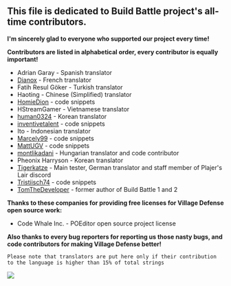 ## This file is dedicated to **Build Battle** project's all-time contributors.

**I'm sincerely glad to everyone who supported our project every time!**

**Contributors are listed in alphabetical order, every contributor is equally important!**
* Adrian Garay - Spanish translator
* [Dianox](https://www.spigotmc.org/members/dianox.74931/) - French translator
* Fatih Resul Göker - Turkish translator
* Haoting - Chinese (Simplified) translator
* [HomieDion](https://www.spigotmc.org/members/homiedion.118743/) - code snippets
* HStreamGamer - Vietnamese translator
* [human0324](https://www.spigotmc.org/members/human0324.532201/) - Korean translator
* [inventivetalent](https://www.spigotmc.org/members/inventivetalent.6643/) - code snippets
* Ito - Indonesian translator
* [Marcely99](https://www.spigotmc.org/members/marcely99.62672/) - code snippets
* [MattUGV](https://www.spigotmc.org/members/mattugv.139086/) - code snippets
* [montlikadani](https://www.spigotmc.org/members/toldi.251100/) - Hungarian translator and code contributor
* Pheonix Harryson - Korean translator
* [Tigerkatze](https://www.spigotmc.org/members/tigerkatze.414545/) - Main tester, German translator and staff member of Plajer's Lair discord
* [Tristiisch74](https://www.spigotmc.org/members/tristiisch74.149406/) - code snippets
* [TomTheDeveloper](https://www.spigotmc.org/members/tomthedeveloper.4729/) - former author of Build Battle 1 and 2

**Thanks to these companies for providing free licenses for Village Defense open source work:**
* Code Whale Inc. - POEditor open source project license

**Also thanks to every bug reporters for reporting us those nasty bugs, and code contributors for making Village Defense better!**

`Please note that translators are put here only if their contribution to the language is higher than 15% of total strings`

![](https://i.imgur.com/LFakRC8.png)

